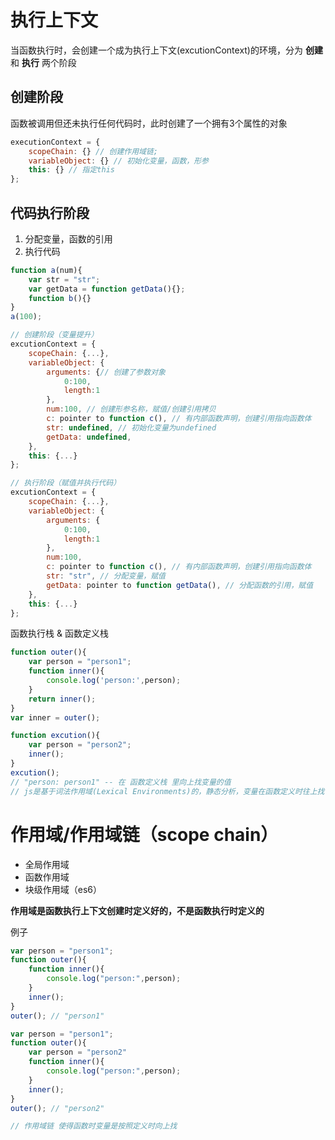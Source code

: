 # 执行上下文
当函数执行时，会创建一个成为执行上下文(excutionContext)的环境，分为 **创建** 和 **执行** 两个阶段
## 创建阶段
函数被调用但还未执行任何代码时，此时创建了一个拥有3个属性的对象
```javascript
executionContext = {
    scopeChain: {} // 创建作用域链;
    variableObject: {} // 初始化变量，函数，形参
    this: {} // 指定this
};
```
## 代码执行阶段
1. 分配变量，函数的引用
2. 执行代码
```javascript
function a(num){
    var str = "str";
    var getData = function getData(){};
    function b(){}
}
a(100);

// 创建阶段（变量提升）
excutionContext = {
    scopeChain: {...},
    variableObject: {
        arguments: {// 创建了参数对象
            0:100,
            length:1
        },
        num:100, // 创建形参名称，赋值/创建引用拷贝
        c: pointer to function c(), // 有内部函数声明，创建引用指向函数体
        str: undefined, // 初始化变量为undefined
        getData: undefined,
    },
    this: {...}
};

// 执行阶段（赋值并执行代码）
excutionContext = {
    scopeChain: {...},
    variableObject: {
        arguments: {
            0:100,
            length:1
        },
        num:100,
        c: pointer to function c(), // 有内部函数声明，创建引用指向函数体
        str: "str", // 分配变量，赋值
        getData: pointer to function getData(), // 分配函数的引用，赋值
    },
    this: {...}
};
```
函数执行栈 & 函数定义栈
```javascript
function outer(){
    var person = "person1";
    function inner(){
        console.log('person:',person);
    }
    return inner();
}
var inner = outer();

function excution(){
    var person = "person2";
    inner();
}
excution(); 
// "person: person1" -- 在 函数定义栈 里向上找变量的值
// js是基于词法作用域(Lexical Environments)的，静态分析，变量在函数定义时往上找

```
# 作用域/作用域链（scope chain）
- 全局作用域
- 函数作用域
- 块级作用域（es6）

**作用域是函数执行上下文创建时定义好的，不是函数执行时定义的**

例子
```javascript
var person = "person1";
function outer(){
    function inner(){
        console.log("person:",person);
    }
    inner();
}
outer(); // "person1"

var person = "person1";
function outer(){
    var person = "person2"
    function inner(){
        console.log("person:",person);
    }
    inner();
}
outer(); // "person2" 

// 作用域链 使得函数时变量是按照定义时向上找
```

